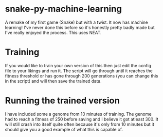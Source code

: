 # snake-py-machine-learning
A remake of my first game (Snake) but with a twist. It now has machine learning! 
I've never done this before so it's honestly pretty badly made but I've really enjoyed the process.
This uses NEAT.

# Training
If you would like to train your own version of this then just edit the config file to your likings and run it. The script will go through until it reaches the fitness threshold or has gone through 200 generations (you can change this in the script) and will then save the trained data.

# Running the trained version
I have included some a genome from 10 minutes of training. The genome had to reach a fitness of 250 before saving and I believe it got atleast 300. It will still crash into itself quite often because it's only from 10 minutes but it should give you a good example of what this is capable of.
